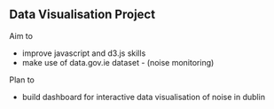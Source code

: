 Data Visualisation Project
-------

Aim to
* improve javascript and d3.js skills
* make use of data.gov.ie dataset - (noise monitoring)

Plan to
* build dashboard for interactive data visualisation of noise in dublin
